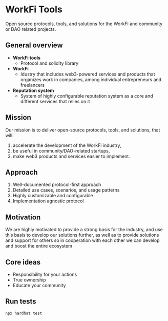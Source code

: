 # WorkFi Tools

Open source protocols, tools, and solutions for the WorkFi and community or DAO related projects.

## General overview

- **WorkFi tools**
  * Protocol and solidity library
- **WorkFi**
  * Idustry that includes web3-powered services and products that organizes work in companies, among individual entrepreneurs and freelancers
- **Reputation system**
  * System of highly configurable reputation system as a core and different services that relies on it

## Mission

Our mission is to deliver open-source protocols, tools, and solutions, that will:

1. accelerate the development of the WorkFi industry,
2. be useful in community/DAO-related startups,
3. make web3 products and services easier to implement.

## Approach

1. Well-documented protocol-first approach
2. Detailed use cases, scenarios, and usage patterns
3. Highly customizable and configurable
4. Implementation agnostic protocol

## Motivation

We are highly motivated to provide a strong basis for the industry, and use this basis to develop our solutions further, as well as to provide solutions and support for others so in cooperation with each other we can develop and boost the entire ecosystem

## Core ideas

- Responsibility for your actions
- True ownership
- Educate your community

## Run tests
```shell
npx hardhat test
```